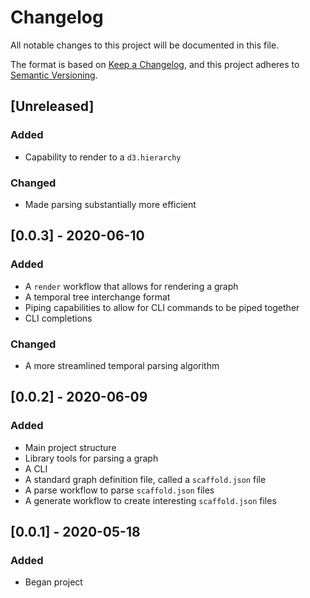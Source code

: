 # Changelog
All notable changes to this project will be documented in this file.

The format is based on [Keep a Changelog](https://keepachangelog.com/en/1.0.0/),
and this project adheres to [Semantic Versioning](https://semver.org/spec/v2.0.0.html).


## [Unreleased]


### Added
 - Capability to render to a `d3.hierarchy`

### Changed
 - Made parsing substantially more efficient


## [0.0.3] - 2020-06-10


### Added
 - A `render` workflow that allows for rendering a graph
 - A temporal tree interchange format
 - Piping capabilities to allow for CLI commands to be piped together
 - CLI completions

### Changed
 - A more streamlined temporal parsing algorithm


## [0.0.2] - 2020-06-09


### Added
 - Main project structure
 - Library tools for parsing a graph
 - A CLI
 - A standard graph definition file, called a `scaffold.json` file
 - A parse workflow to parse `scaffold.json` files
 - A generate workflow to create interesting `scaffold.json` files


## [0.0.1] - 2020-05-18


### Added
 - Began project
